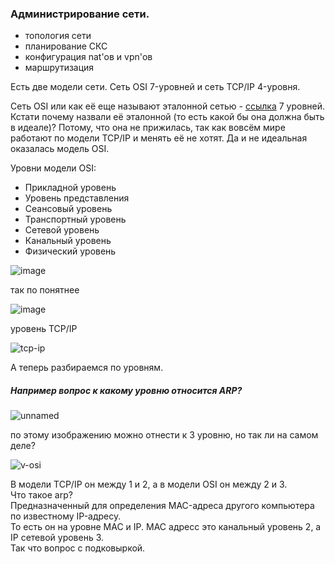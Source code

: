 ### Администрирование сети.
- топология сети
- планирование СКС
- конфигурация nat'ов и vpn'ов
- маршрутизация

Есть две модели сети. Сеть OSI 7-уровней и сеть TCP/IP 4-уровня.

Сеть OSI или как её еще называют эталонной сетью - [ссылка](https://ru.wikipedia.org/wiki/Сетевая_модель_OSI) 7 уровней. Кстати почему назвали её эталонной (то есть какой бы она должна быть в идеале)?
Потому, что она не прижилась, так как вовсём мире работают по модели TCP/IP и менять её не хотят. Да и не идеальная оказалась модель OSI.

Уровни модели OSI:
- Прикладной уровень
- Уровень представления
- Сеансовый уровень
- Транспортный уровень
- Сетевой уровень
- Канальный уровень
- Физический уровень

![image](https://github.com/tvgVita69/sysadmin/assets/98489171/d19cc52d-21a6-4b87-8984-626c028f29e8)

так по понятнее

![image](https://github.com/tvgVita69/sysadmin/assets/98489171/69f990b5-466f-4f2c-b198-d794345d650b)

уровень TCP/IP

![tcp-ip](https://github.com/tvgVita69/sysadmin/assets/98489171/20fbc07f-aa25-455c-8f68-86a6b881cb8a)

А теперь разбираемся по уровням.
##### Например вопрос к какому уровню относится ARP?
![unnamed](https://github.com/tvgVita69/sysadmin/assets/98489171/7f748bf0-4786-46db-bd90-0a6a0310f43b)
 
по этому изображению можно отнести к 3 уровню, но так ли на самом деле?
 
![v-osi](https://github.com/tvgVita69/sysadmin/assets/98489171/5e9b7cff-b8a0-4223-b49e-2eea7ad361b2)

В модели TCP/IP он между 1 и 2, а в модели OSI он между 2 и 3.<br>
Что такое arp? <br>
Предназначенный для определения MAC-адреса другого компьютера по известному IP-адресу.<br>
То есть он на уровне MAC и IP. MAC адресс это канальный уровень 2, а IP сетевой уровень 3.<br>
Так что вопрос с подковыркой.




